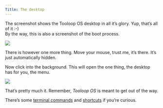 ```yaml
---
Title: The desktop
---
```


The screenshot shows the Tooloop OS desktop in all it’s glory. Yup, that’s all of it :-)  
By the way, this is also a screenshot of the boot process.

<img src="%base_url%/assets/manual/desktop.png">

There is however one more thing. Move your mouse, trust me, it’s there. It’s just automatically hidden.

Now click into the background. This will open the one thing, the desktop has for you, the menu.

<img src="%base_url%/assets/manual/right-click-menu.png">

That’s pretty much it. Remember, *Tooloop OS* is meant to get out of the way.

There’s some [terminal commands](%base_url%?Manual/Management/Terminal%20commands) and [shortcuts](%base_url%?Manual/Getting%20started/Desktop%20shortcuts) if you’re curious.